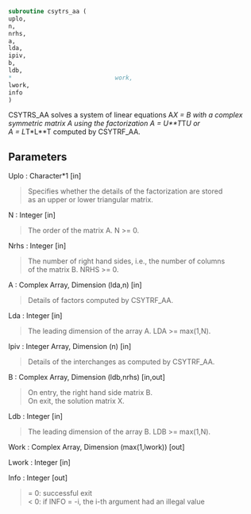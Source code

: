 ```fortran  
subroutine csytrs_aa (  
uplo,  
n,  
nrhs,  
a,  
lda,  
ipiv,  
b,  
ldb,  
*                             work,  
lwork,  
info  
)  
```  
  
CSYTRS_AA solves a system of linear equations A*X = B with a complex  
symmetric matrix A using the factorization A = U**T*T*U or  
A = L*T*L**T computed by CSYTRF_AA.  
  
## Parameters  
Uplo : Character*1 [in]  
> Specifies whether the details of the factorization are stored  
> as an upper or lower triangular matrix.  
  
N : Integer [in]  
> The order of the matrix A.  N >= 0.  
  
Nrhs : Integer [in]  
> The number of right hand sides, i.e., the number of columns  
> of the matrix B.  NRHS >= 0.  
  
A : Complex Array, Dimension (lda,n) [in]  
> Details of factors computed by CSYTRF_AA.  
  
Lda : Integer [in]  
> The leading dimension of the array A.  LDA >= max(1,N).  
  
Ipiv : Integer Array, Dimension (n) [in]  
> Details of the interchanges as computed by CSYTRF_AA.  
  
B : Complex Array, Dimension (ldb,nrhs) [in,out]  
> On entry, the right hand side matrix B.  
> On exit, the solution matrix X.  
  
Ldb : Integer [in]  
> The leading dimension of the array B.  LDB >= max(1,N).  
  
Work : Complex Array, Dimension (max(1,lwork)) [out]  
  
Lwork : Integer [in]  
  
Info : Integer [out]  
> = 0:  successful exit  
> < 0:  if INFO = -i, the i-th argument had an illegal value  
  

